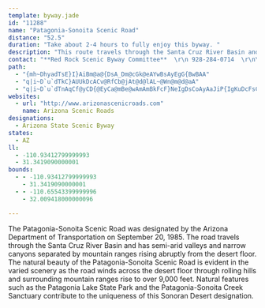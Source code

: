 ```yaml
---
template: byway.jade
id: "11288"
name: "Patagonia-Sonoita Scenic Road"
distance: "52.5"
duration: "Take about 2-4 hours to fully enjoy this byway. "
description: "This route travels through the Santa Cruz River Basin and the Patagonia Lake State Park, Mission San Xavier del Bac, Tubac Presidio State Park and the Empire-Cienega Resource Conservation Area."
contact: "**Red Rock Scenic Byway Committee**  \r\n 928-284-0714  \r\n\r\n"
path: 
  - "{mh~DhyadTsE}I}AiBm@a@{DsA_Dm@cGk@eAYwBsAyEgG{BwBAA"
  - "q|i~D`u`dTkC}AUUkDcACv@RfCb@jAt@d@lAL~@Wn@m@d@aA"
  - "q|i~D`u`dTnAqCf@yCD{@EyCa@mBe@wAmAmBkFcF}NeIgDsCoAyAaJiP{IgKuDcFsCgHoJuXkn@wvA{AqCwAmBeOaOgWeVaCkB}KuHoBgAuJyCsBwAqBiC_c@{`AgAuB}@eAaBsAaAg@{Cs@yD?eJt@{GF{Gg@cNgByCs@ab@oSqCsB{FgF{C_D}`@go@kB{B{A}Agk@sa@qImGoDyCuDwD}MaRs@q@sBoAqBw@wB_@mCGkCNaCj@yJpEyDxAwCh@uBHyAImDi@iJwDmGiB{GeAoPmBsEkAyBgAyBcBkJ{JsKiH{@w@sBoCsFuMkCyDwEyDeSsMwJqJ{HqGu]sWgEeCyEmB}Cy@wDk@oD[oMe@{Ii@{Ei@uC_AeAi@{ByAcHqFmDyAkCo@}MaAqDGaBFiJxAmE^eCMuC_@eCs@wBeAwC}BkCgDkH{L_CoCeCcBwDiA_BQ_HQeCYqVmIiDm@cFk@}Bg@uB_AmA{@iAiAiBsCiBcFmB{Hq@cBqAoBoAsAkJmH{AsBsCqFqAsBiK{JeE{Em@y@eAyBgAiEWmD_@w`@QmGU{BcAsEy@yBuC}Eqp@mcA}AaD_AeC}C{Ka@kA}AoCm@s@_BwAqCyAmRaFmDmAsCaBmB}BcRwVwDgFu@qAsIwQeMcY_HiNeO_\\gBaDmCkEsAgByFsGeDuCmDeCgIsEaQeI{JuDwb@yLe`@qJ_IcBiOgCk}A}QoMgBkFeA_JyBke@oMyFgA}Eq@uV_Byi@sH_Hu@}VyAcCS_Fw@qFmAuE_BwXoMaDmAiHqBm^{HsEq@uDU{KJo[tD__@`FwIx@{DA}BKqBWoBg@aEeBaEgCiAaAgDkEyCgGiAsDo@eDgPmdAaOox@gAmFuB{IoDgLsGeOmEgIgBkCcJqLij@mq@sFgH_EaHkDsHcBiFu@qC}AaImAgJeBoUy]AwW_@}z@g@s~@N}|@ByIT_In@mKvAqCTqI`BcEjAaM|D{HdDeMjGwfBt_Agi@tXcUtM_n@b[oH~Di[|SsMvKk}@nr@{OdJaFhCqPpGuP`GqCt@uJdAaBd@mItEyM~CaAh@yB`BwBxCcCnEoAdBiAdAyBxAoP`JoSvJkEhAsGTeE?qHu@aJeBiAM{DJsBZsDrAmClB}ExEuB~AsA`@}AJyBY{E{Cm@S{@KiAJkFnBiB^kCS_A]sAmAqAmCcB{KGaCCmGGyAa@yC_D}NyCoLq@wAy@y@_@SiA_@mCKqHDuXj@y@Eo@Sk@_@_JaKgA_@eASwBQuSYaAMaEiBa|@k]yCgByAmAeDuDmBwAiFaB{@i@aD}Dq@k@mBy@qDw@aAg@uAeB}@uB_GcRg@kCk@sJi@}Ea@eByA_DsCaF}EaDyCqAoEk@uLEqBSsBu@cBmAeAoAaCgBoBm@}VeAcD_@kBa@eEsBsGkEeGyFyFuGgEuD}JaGcL_FcHeCsKgBoL_BcGkAiKgGkCaAaV_EmRoC{GqAmD_AuDqAkXcLiFeB{FoAkIq@yGEcDJgWlCgIjAcGfA_IjBwoJpuC}IbDqcAla@cDz@_AJwTjB}Aj@{@h@}@|@_BnC"
websites: 
  - url: "http://www.arizonascenicroads.com"
    name: Arizona Scenic Roads
designations: 
  - Arizona State Scenic Byway
states: 
  - AZ
ll: 
  - -110.93412799999993
  - 31.3419090000001
bounds: 
  - - -110.93412799999993
    - 31.3419090000001
  - - -110.65543399999996
    - 32.009418000000096

---
```


The Patagonia-Sonoita Scenic Road was designated by the Arizona Department of Transportation on September 20, 1985. The road travels through the Santa Cruz River Basin and has semi-arid valleys and narrow canyons separated by mountain ranges rising abruptly from the desert floor. The natural beauty of the Patagonia-Sonoita Scenic Road is evident in the varied scenery as the road winds across the desert floor through rolling hills and surrounding mountain ranges rise to over 9,000 feet. Natural features such as the Patagonia Lake State Park and the Patagonia-Sonoita Creek Sanctuary contribute to the uniqueness of this Sonoran Desert designation.